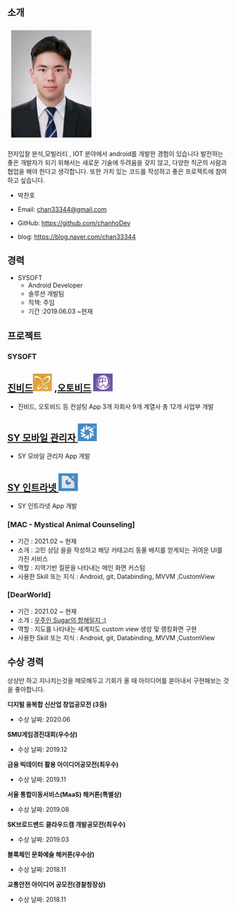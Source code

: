 ## 소개

<img width="200" alt="image" src="./images/profile.jpeg">  

전자입찰 분석,모빌러티 , IOT 분야에서 android를 개발한 경험이 있습니다 
발전하는 좋은 개발자가 되기 위해서는 새로운 기술에 두려움을 갖지 않고, 
다양한 직군의 사람과 협업을 해야 한다고 생각합니다. 
또한 가치 있는 코드를 작성하고 좋은 프로젝트에 참여하고 싶습니다. 

- 박찬호

- Email: chan33344@gmail.com

- GitHub: https://github.com/chanhoDev 

- blog: https://blog.naver.com/chan33344


   

## 경력
-  SYSOFT
    - Android Developer
    - 솔루션 개발팀
    - 직책: 주임
    - 기간 :2019.06.03 ~현재 


## 프로젝트

### SYSOFT 

<h2><a href="https://play.google.com/store/apps/details?id=com.sysofting.jinbid">진비드</a><img src="./images/jinbid.png" height="40" alt="Jinbid logo"/> ,<a href="https://play.google.com/store/apps/details?id=com.sysofting.autobid">오토비드</a> <img src="./images/autobid.png" height="40" alt="autobid logo"/></h2>

- 진비드, 오토비드 등 컨설팅 App 3개 자회사 9개 계열사 총 12개 사업부 개발

<h2><a href="https://play.google.com/store/apps/details?id=com.sysoft.manager">SY 모바일 관리자 </a> <img src="./images/manager.png" height="40" alt="SY Manager logo"/> </h2>

- SY 모바일 관리자 App 개발 

<h2><a href="https://play.google.com/store/apps/details?id=com.sysoft.intranet">SY 인트라넷 </a> <img src="./images/intranet.png" height="40" alt="SY Intranet logo"/></h2>

- SY 인트라넷 App 개발 





### [MAC - Mystical Animal Counseling]
- 기간 : 2021.02 ~ 현재
- 소개 : 고민 상담 을을 작성하고 해당 카테고리 동물 배지를 얻게되는 귀여운 UI를 가진 서비스
- 역할 : 지역기반 질문을 나타내는 메인 화면 커스텀
- 사용한 Skill 또는 지식 : Android, git, Databinding, MVVM ,CustomView


### [DearWorld]
- 기간 : 2021.02 ~ 현재
- 소개 : [우주인 Sugar의 항해일지 :)](https://besign35.tistory.com/2)
- 역할 : 지도를 나타내는 세계지도 custom view 생성 및 랭킹화면 구현 
- 사용한 Skill 또는 지식 : Android, git, Databinding, MVVM ,CustomView





## 수상 경력

상상만 하고 지나치는것을 메모해두고 기회가 올 때 아이디어를 쏟아내서 구현해보는 것을 좋아합니다.

**디지털 융복합 신산업 창업공모전 (3등)**

- 수상 날짜: 2020.06 

**SMU게임경진대회(우수상)**

- 수상 날짜: 2019.12  

**금융 빅데이터 활용 아이디어공모전(최우수)**

- 수상 날짜: 2019.11  

**서울 통합이동서비스(MaaS) 해커톤(특별상)**

- 수상 날짜: 2019.08  

**SK브로드밴드 클라우드캠 개발공모전(최우수)**

- 수상 날짜: 2019.03  

**블록체인 문화예술 해커톤(우수상)**

- 수상 날짜: 2018.11  

**교통안전 아이디어 공모전(경찰청장상)**

- 수상 날짜: 2018.11  





